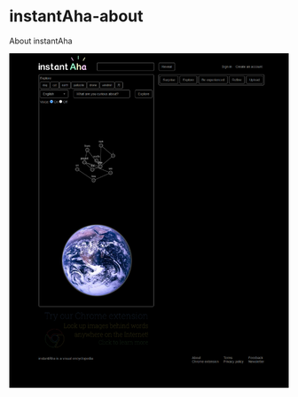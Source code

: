 # instantAha-about
About instantAha

![](https://github.com/ffmaer/instantAha-about/raw/master/images/screencapture-localhost-8124-explore-2020-11-13-09_28_06.png)
